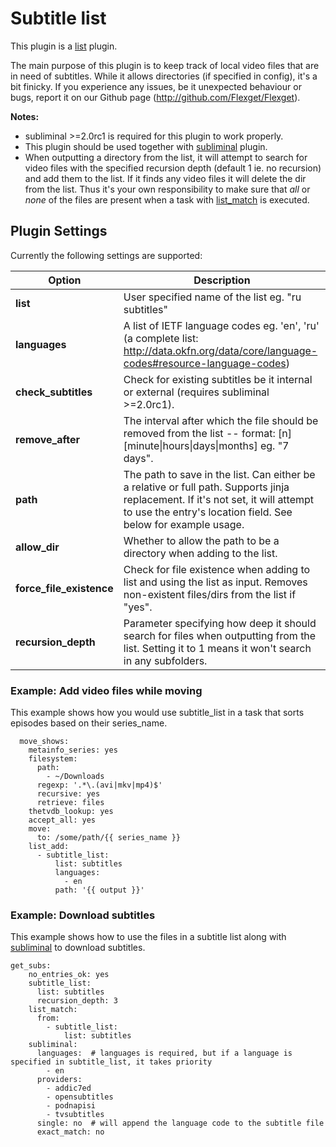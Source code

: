 # Subtitle list
This plugin is a [list](/Plugins/List) plugin.

The main purpose of this plugin is to keep track of local video files that are in need of subtitles. While it allows directories (if specified in config), it's a bit finicky. If you experience any issues, be it unexpected behaviour or bugs, report it on our Github page (http://github.com/Flexget/Flexget).
  

**Notes:** 

 * subliminal >=2.0rc1 is required for this plugin to work properly.
 * This plugin should be used together with [subliminal](/Plugins/subliminal) plugin.
 * When outputting a directory from the list, it will attempt to search for video files with the specified recursion depth (default 1 ie. no recursion) and add them to the list. If it finds any video files it will delete the dir from the list. Thus it's your own responsibility to make sure that *all* or *none* of the files are present when a task with [list_match](/Plugins/List/list_match) is executed.

## Plugin Settings
Currently the following settings are supported:



|  Option  |  Description  |
| --- | --- |
| **list** | User specified name of the list eg. "ru subtitles" |
| **languages** | A list of IETF language codes eg. 'en', 'ru' (a complete list: http://data.okfn.org/data/core/language-codes#resource-language-codes) |
| **check_subtitles** | Check for existing subtitles be it internal or external (requires subliminal >=2.0rc1). |
| **remove_after** | The interval after which the file should be removed from the list -- format: [n][minute&#124;hours&#124;days&#124;months] eg. "7 days". |
| **path** | The path to save in the list. Can either be a relative or full path. Supports jinja replacement. If it's not set, it will attempt to use the entry's location field. See below for example usage. |
| **allow_dir** | Whether to allow the path to be a directory when adding to the list. |
| **force_file_existence** | Check for file existence when adding to list and using the list as input. Removes non-existent files/dirs from the list if "yes". |
| **recursion_depth** | Parameter specifying how deep it should search for files when outputting from the list. Setting it to 1 means it won't search in any subfolders. |


### Example: Add video files while moving
This example shows how you would use subtitle_list in a task that sorts episodes based on their series_name.

```
  move_shows:
    metainfo_series: yes 
    filesystem:
      path:
        - ~/Downloads
      regexp: '.*\.(avi|mkv|mp4)$'
      recursive: yes
      retrieve: files
    thetvdb_lookup: yes
    accept_all: yes
    move:
      to: /some/path/{{ series_name }}
    list_add:
      - subtitle_list:
          list: subtitles
          languages:
            - en
          path: '{{ output }}'
```

### Example: Download subtitles
This example shows how to use the files in a subtitle list along with [subliminal](/Plugins/subliminal) to download subtitles.

```
get_subs:
    no_entries_ok: yes
    subtitle_list:
      list: subtitles
      recursion_depth: 3
    list_match:
      from:
        - subtitle_list:
            list: subtitles
    subliminal:
      languages:  # languages is required, but if a language is specified in subtitle_list, it takes priority
        - en
      providers: 
        - addic7ed
        - opensubtitles
        - podnapisi
        - tvsubtitles
      single: no  # will append the language code to the subtitle file
      exact_match: no
```